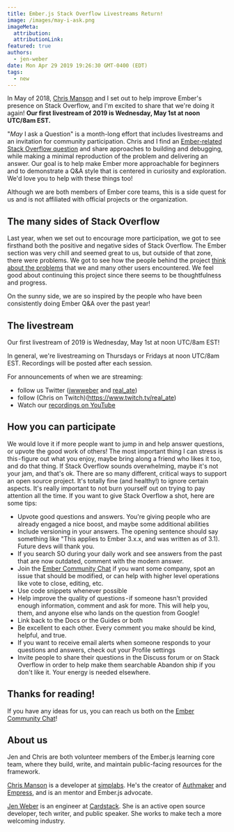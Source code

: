 ```yaml
---
title: Ember.js Stack Overflow Livestreams Return!
image: /images/may-i-ask.png
imageMeta:
  attribution:
  attributionLink:
featured: true
authors: 
  - jen-weber
date: Mon Apr 29 2019 19:26:30 GMT-0400 (EDT)
tags:
  - new
---
```


In May of 2018, [Chris Manson](https://github.com/mansona) and I set out to help improve Ember's presence on Stack Overflow, and I'm excited to share that we're doing it again! 
**Our first livestream of 2019 is Wednesday, May 1st at noon UTC/8am EST.**

"_May_ I ask a Question" is a month-long effort that includes livestreams and an invitation for community participation. Chris and I find an [Ember-related Stack Overflow question](https://stackoverflow.com/questions/tagged/ember.js?sort=newest&pageSize=15) and share approaches to building and debugging, while making a minimal reproduction of the problem and delivering an answer. Our goal is to help make Ember more approachable for beginners and to demonstrate a Q&A style that is centered in curiosity and exploration. We'd love you to help with these things too!

Although we are both members of Ember core teams, this is a side quest for us and is not affiliated with official projects or the organization.

## The many sides of Stack Overflow

Last year, when we set out to encourage more participation, we got to see firsthand both the positive and negative sides of Stack Overflow. The Ember section was very chill and seemed great to us, but outside of that zone, there were problems. We got to see how the people behind the project [think about the problems](https://stackoverflow.blog/2018/04/26/stack-overflow-isnt-very-welcoming-its-time-for-that-to-change/) that we and many other users encountered. We feel good about continuing this project since there seems to be thoughtfulness and progress.

On the sunny side, we are so inspired by the people who have been consistently doing Ember Q&A over the past year!

## The livestream
Our first livestream of 2019 is Wednesday, May 1st at noon UTC/8am EST!

In general, we're livestreaming on Thursdays or Fridays at noon UTC/8am EST. Recordings will be posted after each session. 

For announcements of when we are streaming: 
- follow us Twitter ([jwwweber](https://twitter.com/jwwweber) and [real_ate](https://twitter.com/real_ate))
- follow (Chris on Twitch)(https://www.twitch.tv/real_ate)
- Watch our [recordings on YouTube](https://www.youtube.com/channel/UCyErLHzPqLAkL1F-SivFDcA)

## How you can participate

We would love it if more people want to jump in and help answer questions, or upvote the good work of others!
The most important thing I can stress is this - figure out what you enjoy, maybe bring along a friend who likes it too, and do that thing.
If Stack Overflow sounds overwhelming, maybe it's not your jam, and that's ok. There are so many different, critical ways to support an open source project. It's totally fine (and healthy!) to ignore certain aspects. It's really important to not burn yourself out on trying to pay attention all the time. If you want to give Stack Overflow a shot, here are some tips:

- Upvote good questions and answers. You're giving people who are already engaged a nice boost, and maybe some additional abilities
- Include versioning in your answers. The opening sentence should say something like "This applies to Ember 3.x.x, and was written as of 3.1). Future devs will thank you.
- If you search SO during your daily work and see answers from the past that are now outdated, comment with the modern answer.
- Join the [Ember Community Chat](https://emberjs.com/community/) if you want some company, spot an issue that should be modified, or can help with higher level operations like vote to close, editing, etc.
- Use code snippets whenever possible
- Help improve the quality of questions - if someone hasn't provided enough information, comment and ask for more. This will help you, them, and anyone else who lands on the question from Google!
- Link back to the Docs or the Guides or both
- Be excellent to each other. Every comment you make should be kind, helpful, and true.
- If you want to receive email alerts when someone responds to your questions and answers, check out your Profile settings
- Invite people to share their questions in the Discuss forum or on Stack Overflow in order to help make them searchable
Abandon ship if you don't like it. Your energy is needed elsewhere.

## Thanks for reading!
If you have any ideas for us, you can reach us both on the [Ember Community Chat](https://emberjs.com/community/)!

## About us

Jen and Chris are both volunteer members of the Ember.js learning core team, where they build, write, and maintain public-facing resources for the framework.

[Chris Manson](https://github.com/mansona) is a developer at [simplabs](https://simplabs.com/). He's the creator of [Authmaker](https://authmaker.com/) and [Empress](https://github.com/empress/empress-blog), and is an mentor and Ember.js advocate.

[Jen Weber](https://github.com/jenweber) is an engineer at [Cardstack](https://cardstack.com). She is an active open source developer, tech writer, and public speaker. She works to make tech a more welcoming industry.



